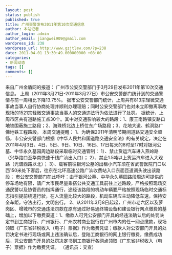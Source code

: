 ```yaml
---
layout: post
status: publish
published: true
title: 广州交警发布2011年第10次交通信息
author: 本站记者
author_login: admin
author_email: jiangwei909@gmail.com
wordpress_id: 238
wordpress_url: http://www.gzjtlaw.com/?p=238
date: 2011-04-01 13:30:49.000000000 +08:00
categories:
- 新闻动态
tags: []
comments: []
---
```

来自广州金盾网的报道：
广州市公安交警部门于3月29日发布2011年第10次交通信息。
上周（2011年3月21日-2011年3月27日）市公安交警部门统计到的交通警情与前一周相比下降13.75%。
据市公安交警部门统计，上周共有813宗轻微交通事故当事人自行协商处理并顺利办理理赔；同时公安交警部门也对未立即撤离事故现场的1521宗轻微交通事故当事人的交通违法行为依法进行了处罚。
据统计，上周市区共有道路施工点30个。其中对交通影响较大的路段：1、康王南路镇安路口地铁围蔽施工路段；2、海珠桥北边上桥位东广场路段；3、花地大道、鹤洞路广佛地铁工程路段。
本周交通提醒：
1、为确保2011年清明节期间道路交通安全顺畅，市公安交警部门根据《中华人民共和国道路交通安全法》的有关规定，决定在2011年4月3日、4日、5日、9日、10日、16日、17日每天的8时至17时对银河公墓、中华永久墓园周边路段采取临时交通管制：
1）、禁止货运汽车进入燕岭路（兴华路口至华南快速干线广汕出入口）；
2）、禁止1.5吨以上货运汽车进入大观路（光谱西路以北）；
3）、载客前往银河公墓的出租小汽车须在省武警医院门口以西150米处下客后，往东在北环高速公路广汕收费站入口东面匝道调头驶出该路段；
市公安交警部门在此呼吁：由于银河公墓、中华永久墓园路段周边可提供的停车场地有限，请广大市民尽量乘搭公共交通工具前往上述路段，严格按照现场交通民警以及协管员的指挥通行，途经该路段的机动车辆要严格按照现场临时交通标志指引提前绕道行驶，在人流量比较大的路段，机动车辆应主动降低车速，保持安全车距，守法出行，文明出行。
2、从2011年3月8日起起，广州市老六区以及萝岗区、增城市的交通违法罚款在原有通过好易通终端设备和建设银行网点缴费的基础上，增加以下缴费渠道：1、缴款人可凭公安部门开具的经违法确认后的处罚决定书到工商银行、广州银行、广州农村商业银行在广州市内的任一网点缴款，现场领取《广东省非税收入（电子）票据》作为缴费凭证；缴款人对公安部门开具的处罚决定书进行现场或网上违法确认后，登陆工商银行的网上银行缴费，缴费成功后，凭公安部门开具的处罚决定书到工商银行各网点领取《广东省非税收入（电子）票据》作为缴费凭证。
（通讯员：交宣）
